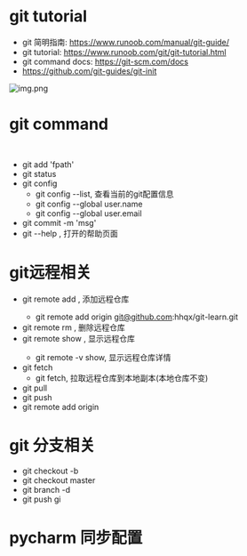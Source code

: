 # git tutorial
- git 简明指南: https://www.runoob.com/manual/git-guide/
- git tutorial: https://www.runoob.com/git/git-tutorial.html
- git command docs: https://git-scm.com/docs
- https://github.com/git-guides/git-init

![img.png](https://www.runoob.com/wp-content/uploads/2015/02/git-command.jpg)

# git command
```


```

- git add 'fpath'
- git status
- git config
  - git config --list, 查看当前的git配置信息
  - git config --global user.name
  - git config --global user.email
- git commit -m 'msg'
- git --help <command>, 打开<command>的帮助页面

# git远程相关
- git remote add <name> <server>, 添加远程仓库
  -  git remote add origin git@github.com:hhqx/git-learn.git
- git remote rm <name>, 删除远程仓库
- git remote show <name>, 显示远程仓库<name>
  - git remote -v show, 显示远程仓库详情
- git fetch
  - git fetch, 拉取远程仓库到本地副本(本地仓库不变)
- git pull
- git push
- git remote add origin <server>

# git 分支相关
- git checkout -b <branch-name>
- git checkout master
- git branch -d <branch-name>
- git push gi



# pycharm 同步配置

